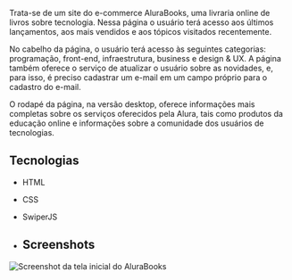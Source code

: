 Trata-se de um site do e-commerce AluraBooks, uma livraria online de livros sobre tecnologia. Nessa página o usuário terá acesso aos últimos lançamentos, aos mais vendidos e aos tópicos visitados recentemente. 

No cabelho da página, o usuário terá acesso às seguintes categorias: programação, front-end, infraestrutura, business e design & UX. A página também oferece o serviço de atualizar o usuário sobre as novidades, e, para isso, é preciso cadastrar um e-mail em um campo próprio para o cadastro do e-mail.

O rodapé da página, na versão desktop, oferece informações mais completas sobre os serviços oferecidos pela Alura, tais como produtos da educação online e informações sobre a comunidade dos usuários de tecnologias.

## Tecnologias
* HTML
* CSS
* SwiperJS

* ## Screenshots 
![Screenshot da tela inicial do AluraBooks](https://github.com/user-attachments/assets/11aeaff5-128c-4dcc-a8fd-6f0475c5e290)
